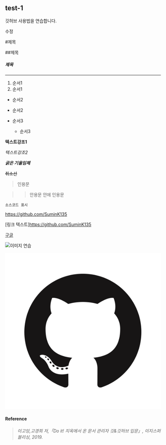## test-1
깃허브 사용법을 연습합니다.

수정

#제목

##제목

##### 제목

---

1. 순서1
2. 순서1

- 순서2
- 순서2

- 순서3
  - 순서3
 
**텍스트강조1**

*텍스트강조2*

***굵은 기울임체***

~~취소선~~

> 인용문

>> 안용문 안에 인용문

`소스코드 표시`

<https://github.com/SuminK135>

[링크 텍스트]https://github.com/SuminK135

[구글](https://www.google.com/, "홈페이지")

![이미지 연습](https://blog.kakaocdn.net/dn/dVK24A/btqFgJkzvVI/ikY9V3EkELFK41ZF6kePB0/img.png)

![폴더](./images/8b17850211c2b59eea89d.png)

#### Reference
> ###### 이고잉,고경희 저,「Do it! 지옥에서 온 문서 관리자 깃&깃허브 입문」, 이지스퍼블리싱, 2019.

